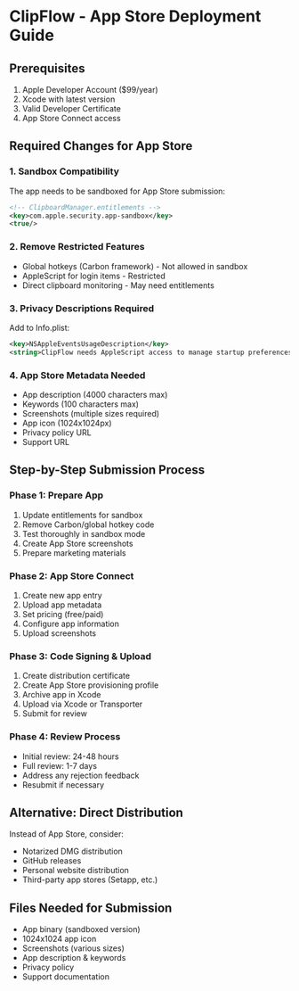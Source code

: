 # ClipFlow - App Store Deployment Guide

## Prerequisites
1. Apple Developer Account ($99/year)
2. Xcode with latest version
3. Valid Developer Certificate
4. App Store Connect access

## Required Changes for App Store

### 1. Sandbox Compatibility
The app needs to be sandboxed for App Store submission:

```xml
<!-- ClipboardManager.entitlements -->
<key>com.apple.security.app-sandbox</key>
<true/>
```

### 2. Remove Restricted Features
- Global hotkeys (Carbon framework) - Not allowed in sandbox
- AppleScript for login items - Restricted
- Direct clipboard monitoring - May need entitlements

### 3. Privacy Descriptions Required
Add to Info.plist:
```xml
<key>NSAppleEventsUsageDescription</key>
<string>ClipFlow needs AppleScript access to manage startup preferences.</string>
```

### 4. App Store Metadata Needed
- App description (4000 characters max)
- Keywords (100 characters max) 
- Screenshots (multiple sizes required)
- App icon (1024x1024px)
- Privacy policy URL
- Support URL

## Step-by-Step Submission Process

### Phase 1: Prepare App
1. Update entitlements for sandbox
2. Remove Carbon/global hotkey code
3. Test thoroughly in sandbox mode
4. Create App Store screenshots
5. Prepare marketing materials

### Phase 2: App Store Connect
1. Create new app entry
2. Upload app metadata
3. Set pricing (free/paid)
4. Configure app information
5. Upload screenshots

### Phase 3: Code Signing & Upload
1. Create distribution certificate
2. Create App Store provisioning profile
3. Archive app in Xcode
4. Upload via Xcode or Transporter
5. Submit for review

### Phase 4: Review Process
- Initial review: 24-48 hours
- Full review: 1-7 days
- Address any rejection feedback
- Resubmit if necessary

## Alternative: Direct Distribution
Instead of App Store, consider:
- Notarized DMG distribution
- GitHub releases
- Personal website distribution
- Third-party app stores (Setapp, etc.)

## Files Needed for Submission
- App binary (sandboxed version)
- 1024x1024 app icon
- Screenshots (various sizes)
- App description & keywords
- Privacy policy
- Support documentation